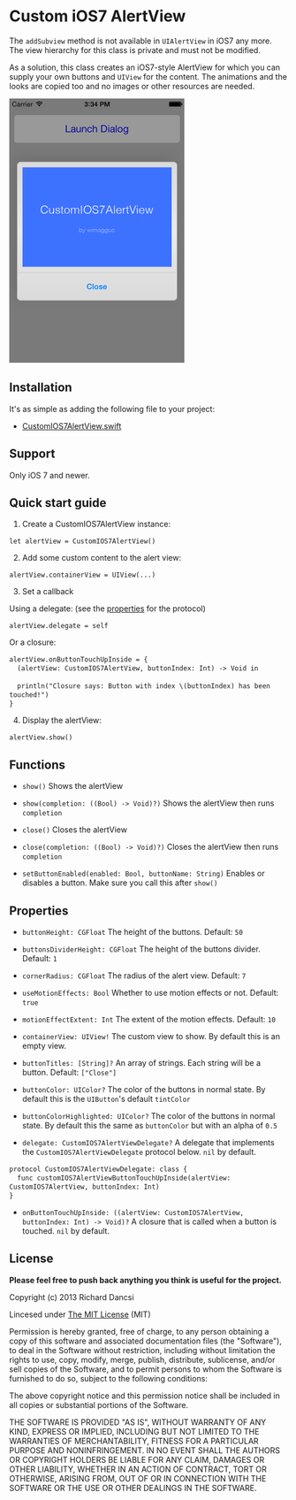 # Custom iOS7 AlertView

The `addSubview` method is not available in `UIAlertView` in iOS7 any more. The view hierarchy for this class is private and must not be modified.

As a solution, this class creates an iOS7-style AlertView for which you can supply your own buttons and `UIView` for the content. The animations and the looks are copied too and no images or other resources are needed.

![A demo screen](screenshot.png)

## Installation

It's as simple as adding the following file to your project:

* [CustomIOS7AlertView.swift](CustomIOS7AlertView.swift)

## Support

Only iOS 7 and newer.

## Quick start guide

1. Create a CustomIOS7AlertView instance:

```
let alertView = CustomIOS7AlertView()
```

2. Add some custom content to the alert view:

```
alertView.containerView = UIView(...)
```

3. Set a callback

Using a delegate: (see the [properties](#properties) for the protocol)

```
alertView.delegate = self
```

Or a closure:

```
alertView.onButtonTouchUpInside = {
  (alertView: CustomIOS7AlertView, buttonIndex: Int) -> Void in

  println("Closure says: Button with index \(buttonIndex) has been touched!")
}
```

4. Display the alertView:

```
alertView.show()
```

## Functions

* `show()` Shows the alertView
* `show(completion: ((Bool) -> Void)?)` Shows the alertView then runs `completion`

* `close()` Closes the alertView
* `close(completion: ((Bool) -> Void)?)` Closes the alertView then runs `completion`

* `setButtonEnabled(enabled: Bool, buttonName: String)` Enables or disables a button. Make sure you call this after `show()`

## <a name="properties"></a>Properties

* `buttonHeight: CGFloat` The height of the buttons. Default: `50`
* `buttonsDividerHeight: CGFloat` The height of the buttons divider. Default: `1`
* `cornerRadius: CGFloat` The radius of the alert view. Default: `7`

* `useMotionEffects: Bool` Whether to use motion effects or not. Default: `true`
* `motionEffectExtent: Int` The extent of the motion effects. Default: `10`

* `containerView: UIView!` The custom view to show. By default this is an empty view.

* `buttonTitles: [String]?` An array of strings. Each string will be a button. Default: `["Close"]`
* `buttonColor: UIColor?` The color of the buttons in normal state. By default this is the `UIButton`'s default `tintColor`
* `buttonColorHighlighted: UIColor?` The color of the buttons in normal state. By default this the same as `buttonColor` but with an alpha of `0.5`

* `delegate: CustomIOS7AlertViewDelegate?` A delegate that implements the `CustomIOS7AlertViewDelegate` protocol below. `nil` by default.

```
protocol CustomIOS7AlertViewDelegate: class {
  func customIOS7AlertViewButtonTouchUpInside(alertView: CustomIOS7AlertView, buttonIndex: Int)
}
```

* `onButtonTouchUpInside: ((alertView: CustomIOS7AlertView, buttonIndex: Int) -> Void)?` A closure that is called when a button is touched. `nil` by default.

## License

**Please feel free to push back anything you think is useful for the project.**

Copyright (c) 2013 Richard Dancsi

Lincesed under [The MIT License](http://opensource.org/licenses/MIT) (MIT)

Permission is hereby granted, free of charge, to any person obtaining a copy
of this software and associated documentation files (the "Software"), to deal
in the Software without restriction, including without limitation the rights
to use, copy, modify, merge, publish, distribute, sublicense, and/or sell
copies of the Software, and to permit persons to whom the Software is
furnished to do so, subject to the following conditions:

The above copyright notice and this permission notice shall be included in
all copies or substantial portions of the Software.

THE SOFTWARE IS PROVIDED "AS IS", WITHOUT WARRANTY OF ANY KIND, EXPRESS OR
IMPLIED, INCLUDING BUT NOT LIMITED TO THE WARRANTIES OF MERCHANTABILITY,
FITNESS FOR A PARTICULAR PURPOSE AND NONINFRINGEMENT. IN NO EVENT SHALL THE
AUTHORS OR COPYRIGHT HOLDERS BE LIABLE FOR ANY CLAIM, DAMAGES OR OTHER
LIABILITY, WHETHER IN AN ACTION OF CONTRACT, TORT OR OTHERWISE, ARISING FROM,
OUT OF OR IN CONNECTION WITH THE SOFTWARE OR THE USE OR OTHER DEALINGS IN
THE SOFTWARE.

